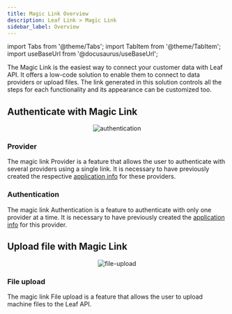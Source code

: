 ```yaml
---
title: Magic Link Overview
description: Leaf Link > Magic Link
sidebar_label: Overview
---
```


import Tabs from '@theme/Tabs';
import TabItem from '@theme/TabItem';
import useBaseUrl from '@docusaurus/useBaseUrl';

[1]:  /docs/Link_provider_connection#set-up

The Magic Link is the easiest way to connect your customer data with Leaf API. It offers a low-code solution to enable them to connect to data providers or upload files. The link generated in this solution controls all the steps for each functionality and its appearance can be customized too.

## Authenticate with Magic Link

<p align="center">
    <img alt="authentication" src={useBaseUrl('img/flow_authentication.png')} />
</p>

### Provider

The magic link Provider is a feature that allows the user to authenticate with several providers using a single link. It is necessary to have previously created the respective [application info][1] for these providers.

### Authentication

The magic link Authentication is a feature to authenticate with only one provider at a time. It is necessary to have previously created the [application info][1] for this provider.

## Upload file with Magic Link

<p align="center">
    <img alt="file-upload" src={useBaseUrl('img/flow_file_upload.png')} />
</p>

### File upload

The magic link File upload is a feature that allows the user to upload machine files to the Leaf API.

